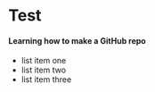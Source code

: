 # Test
#### Learning how to make a  GitHub repo

* list item one 
* list item two
* list item three


